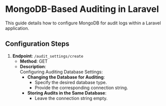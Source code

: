 # MongoDB-Based Auditing in Laravel

This guide details how to configure MongoDB for audit logs within a Laravel application.

## Configuration Steps

1. **Endpoint**: `/audit_settings/create`
    - **Method**: GET
    - **Description**:  
      Configuring Auditing Database Settings:
        - **Changing the Database for Auditing**:
            - Specify the desired database type.
            - Provide the corresponding connection string.
        - **Storing Audits in the Same Database**:
            - Leave the connection string empty.
